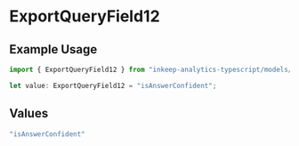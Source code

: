 # ExportQueryField12

## Example Usage

```typescript
import { ExportQueryField12 } from "inkeep-analytics-typescript/models/operations";

let value: ExportQueryField12 = "isAnswerConfident";
```

## Values

```typescript
"isAnswerConfident"
```